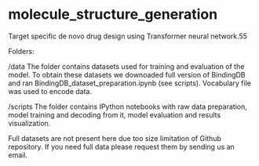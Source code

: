 # molecule_structure_generation
Target specific de novo drug design using Transformer neural network.55


Folders:

/data
The folder contains datasets used for training and evaluation of the model. To obtain these datasets we downoaded full version of BindingDB and ran BindingDB_dataset_preparation.ipynb (see scripts).
Vocabulary file was used to encode data.

/scripts
The folder contains IPython notebooks with raw data preparation, model training and decoding from it, model evaluation and results visualization.



Full datasets are not present here due too size limitation of Github repository. If you need full data please request them by sending us an email.
